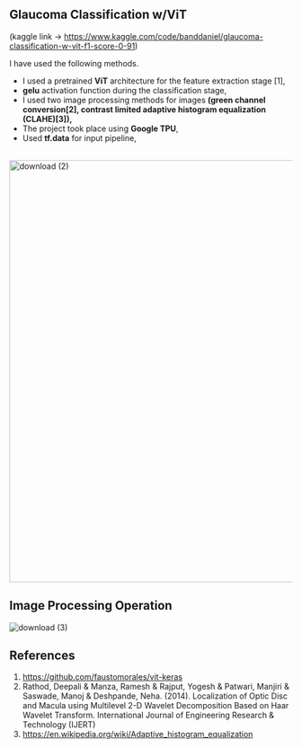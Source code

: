 ## Glaucoma Classification w/ViT

(kaggle link -> https://www.kaggle.com/code/banddaniel/glaucoma-classification-w-vit-f1-score-0-91)

I have used the following methods.

* I used a pretrained <b>ViT</b> architecture for the feature extraction stage [1],
* <b>gelu</b> activation function during the classification stage,
* I used two image processing methods for images <b>(green channel conversion[2], contrast limited adaptive histogram equalization (CLAHE)[3]),</b>
* The project took place using <b>Google TPU</b>,
* Used <b>tf.data</b> for input pipeline,

<br>


<img width="752" alt="download (2)" src="https://github.com/john-fante/my-deep-learning-projects/assets/50263592/78ebd611-2190-4668-95dc-31819d9bdd92">

## Image Processing Operation

![download (3)](https://github.com/john-fante/my-deep-learning-projects/assets/50263592/00361038-80bf-43e5-a65b-caef19964fc7)


## References
1. https://github.com/faustomorales/vit-keras
2. Rathod, Deepali & Manza, Ramesh & Rajput, Yogesh & Patwari, Manjiri & Saswade, Manoj & Deshpande, Neha. (2014). Localization of Optic Disc and Macula using Multilevel 2-D Wavelet Decomposition Based on Haar Wavelet Transform. International Journal of Engineering Research & Technology (IJERT)
3. https://en.wikipedia.org/wiki/Adaptive_histogram_equalization


